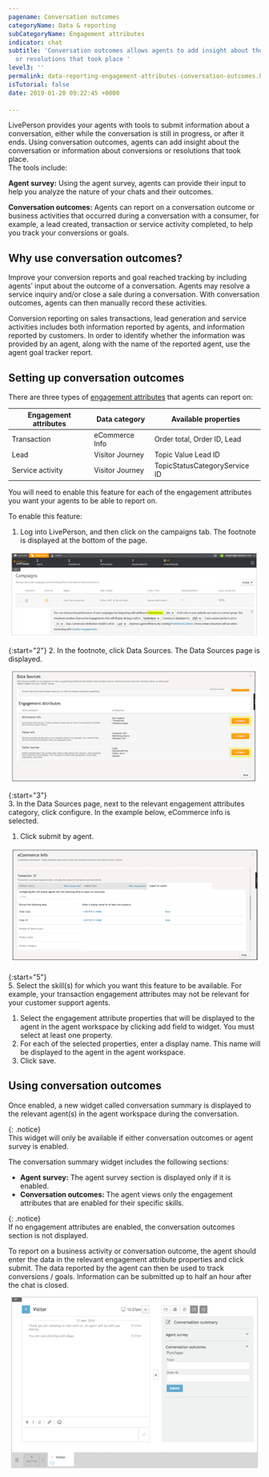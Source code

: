 ```yaml
---
pagename: Conversation outcomes
categoryName: Data & reporting
subCategoryName: Engagement attributes
indicator: chat
subtitle: 'Conversation outcomes allows agents to add insight about the conversation
  or resolutions that took place '
level3: ''
permalink: data-reporting-engagement-attributes-conversation-outcomes.html
isTutorial: false
date: 2019-01-20 09:22:45 +0000

---
```

LivePerson provides your agents with tools to submit information about a conversation, either while the conversation is still in progress, or after it ends. Using conversation outcomes, agents can add insight about the conversation or information about conversions or resolutions that took place.  
The tools include:

**Agent survey:** Using the agent survey, agents can provide their input to help you analyze the nature of your chats and their outcomes.

**Conversation outcomes:** Agents can report on a conversation outcome or business activities that occurred during a conversation with a consumer, for example, a lead created, transaction or service activity completed, to help you track your conversions or goals.

## Why use conversation outcomes?

Improve your conversion reports and goal reached tracking by including agents’ input about the outcome of a conversation. Agents may resolve a service inquiry and/or close a sale during a conversation. With conversation outcomes, agents can then manually record these activities.

Conversion reporting on sales transactions, lead generation and service activities includes both information reported by agents, and information reported by customers. In order to identify whether the information was provided by an agent, along with the name of the reported agent, use the agent goal tracker report.

## Setting up conversation outcomes

There are three types of [engagement attributes](/data-reporting-engagement-attributes-setting-up-engagement-attributes.html) that agents can report on:

| Engagement attributes | Data category | Available properties |
| --- | --- | --- |
| Transaction | eCommerce Info | Order total, Order ID, Lead |
| Lead | Visitor Journey | Topic Value Lead ID |
| Service activity | Visitor Journey | TopicStatusCategoryService ID |

You will need to enable this feature for each of the engagement attributes you want your agents to be able to report on.

To enable this feature:

1. Log into LivePerson, and then click on the campaigns tab. The footnote is displayed at the bottom of the page.

![](/img/conversation-outcomes1.png)

{:start="2"}
2\. In the footnote, click Data Sources. The Data Sources page is displayed.

![](/img/conversation-outcomes2.png)

{:start="3"}  
3\. In the Data Sources page, next to the relevant engagement attributes category, click configure. In the example below, eCommerce info is selected.

1. Click submit by agent.

![](/img/conversation-outcomes3.png)

{:start="5"}  
5\. Select the skill(s) for which you want this feature to be available. For example, your transaction engagement attributes may not be relevant for your customer support agents.

1. Select the engagement attribute properties that will be displayed to the agent in the agent workspace by clicking add field to widget. You must select at least one property.
2. For each of the selected properties, enter a display name. This name will be displayed to the agent in the agent workspace.
3. Click save.

## Using conversation outcomes

Once enabled, a new widget called conversation summary is displayed to the relevant agent(s) in the agent workspace during the conversation.

{: .notice}  
This widget will only be available if either conversation outcomes or agent survey is enabled.

The conversation summary widget includes the following sections:

* **Agent survey:** The agent survey section is displayed only if it is enabled.
* **Conversation outcomes:** The agent views only the engagement attributes that are enabled for their specific skills.

{: .notice}  
If no engagement attributes are enabled, the conversation outcomes section is not displayed.

To report on a business activity or conversation outcome, the agent should enter the data in the relevant engagement attribute properties and click submit. The data reported by the agent can then be used to track conversions / goals. Information can be submitted up to half an hour after the chat is closed.

![](/img/conversation-outcomes4.png)